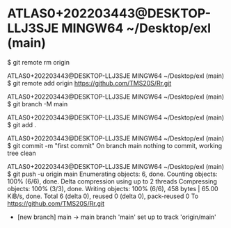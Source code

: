 # ATLAS0+202203443@DESKTOP-LLJ3SJE MINGW64 ~/Desktop/exl (main)
$ git remote rm origin

ATLAS0+202203443@DESKTOP-LLJ3SJE MINGW64 ~/Desktop/exl (main)
$ git remote add origin https://github.com/TMS20S/Rr.git

ATLAS0+202203443@DESKTOP-LLJ3SJE MINGW64 ~/Desktop/exl (main)
$ git branch -M main

ATLAS0+202203443@DESKTOP-LLJ3SJE MINGW64 ~/Desktop/exl (main)
$ git add .

ATLAS0+202203443@DESKTOP-LLJ3SJE MINGW64 ~/Desktop/exl (main)
$ git commit -m "first commit"
On branch main
nothing to commit, working tree clean

ATLAS0+202203443@DESKTOP-LLJ3SJE MINGW64 ~/Desktop/exl (main)
$ git push -u origin main
Enumerating objects: 6, done.
Counting objects: 100% (6/6), done.
Delta compression using up to 2 threads
Compressing objects: 100% (3/3), done.
Writing objects: 100% (6/6), 458 bytes | 65.00 KiB/s, done.
Total 6 (delta 0), reused 0 (delta 0), pack-reused 0
To https://github.com/TMS20S/Rr.git
 * [new branch]      main -> main
branch 'main' set up to track 'origin/main'
